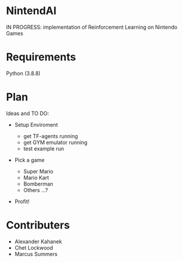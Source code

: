 # NintendAI

IN PROGRESS: implementation of Reinforcement Learning on Nintendo Games
 
# Requirements

Python (3.8.8)


# Plan

Ideas and TO DO:

+ Setup Enviroment
  - get TF-agents running
  - get GYM emulator running
  - test example run
+ Pick a game
  - Super Mario
  - Mario Kart
  - Bomberman
  - Others ...?
 
+ Profit!
 
# Contributers

+ Alexander Kahanek
+ Chet Lockwood
+ Marcus Summers
